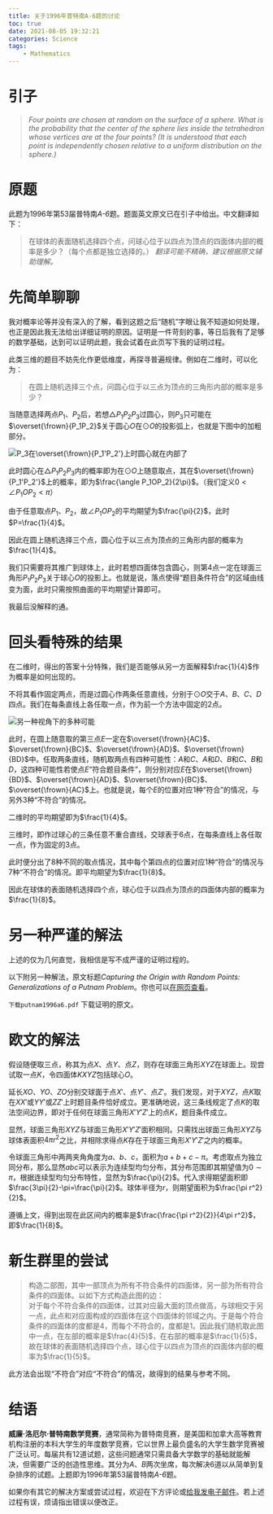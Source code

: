 ```yaml
---
title: 关于1996年普特南A-6题的讨论
toc: true
date: 2021-08-05 19:32:21
categories: Science
tags:
    - Mathematics
---
```


# 引子

> *Four points are chosen at random on the surface of a sphere. What is the probability that the center of the sphere lies inside the tetrahedron whose vertices are at the four points? (It is understood that each point is independently chosen relative to a uniform distribution on the sphere.)*

<!-- more -->

# 原题

此题为1996年第53届普特南*A-6*题。题面英文原文已在引子中给出。中文翻译如下：

> 在球体的表面随机选择四个点，问球心位于以四点为顶点的四面体内部的概率是多少？（每个点都是独立选择的。）
> *翻译可能不精确，建议根据原文辅助理解。*

# 先简单聊聊

我对概率论等并没有深入的了解，看到这题之后“随机”字眼让我不知道如何处理，也正是因此我无法给出详细证明的原因。证明是一件苛刻的事，等日后我有了足够的数学基础，达到可以证明此题，我会试着在此页写下我的证明过程。

此类三维的题目不妨先化作更低维度，再探寻普遍规律。例如在二维时，可以化为：

> 在圆上随机选择三个点，问圆心位于以三点为顶点的三角形内部的概率是多少？

当随意选择两点$P_1$、$P_2$后，若想$\triangle P_1P_2P_3$过圆心，则$P_3$只可能在$\overset{\frown}{P_1P_2}$关于圆心$O$在$\odot O$的投影弧上，也就是下图中的加粗部分。

![$P_3$在$\overset{\frown}{P_1'P_2'}$上时圆心就在内部了](projection_arc.png)

此时圆心在$\triangle P_1P_2P_3$内的概率即为在$\odot O$上随意取点，其在$\overset{\frown}{P_1'P_2'}$上的概率，即为$\frac{\angle P_1OP_2}{2\pi}$。（我们定义$0<\angle P_1OP_2<\pi$）

由于任意取点$P_1$、$P_2$，故$\angle P_1OP_2$的平均期望为$\frac{\pi}{2}$，此时$P=\frac{1}{4}$。

因此在圆上随机选择三个点，圆心位于以三点为顶点的三角形内部的概率为$\frac{1}{4}$。

我们只需要将其推广到球体上，此时若想四面体包含圆心，则第$4$点一定在球面三角形$P_1P_2P_3$关于球心$O$的投影上。也就是说，落点使得“题目条件符合”的区域由线变为面，此时只需按照曲面的平均期望计算即可。

我最后没解释的通。

# 回头看特殊的结果

在二维时，得出的答案十分特殊，我们是否能够从另一方面解释$\frac{1}{4}$作为概率是如何出现的。

不将其看作固定两点，而是过圆心作两条任意直线，分别于$\odot O$交于$A$、$B$、$C$、$D$四点。我们在每条直线上各任取一点，作为前一个方法中固定的$2$点。

![另一种视角下的多种可能](multiple_choices.png)

此时，在圆上随意取的第三点$E$一定在$\overset{\frown}{AC}$、$\overset{\frown}{BC}$、$\overset{\frown}{AD}$、$\overset{\frown}{BD}$中。任取两条直线，随机取两点有四种可能性：$A$和$C$、$A$和$D$、$B$和$C$、$B$和$D$，这四种可能性若使点$E$“符合题目条件”，则分别对应$E$在$\overset{\frown}{BD}$、$\overset{\frown}{AD}$、$\overset{\frown}{BC}$、$\overset{\frown}{AC}$上。也就是说，每个$E$的位置对应$1$种“符合”的情况，与另外$3$种“不符合”的情况。

二维时的平均期望即为$\frac{1}{4}$。

三维时，即作过球心的三条任意不重合直线，交球表于$6$点，在每条直线上各任取一点，作为固定的$3$点。

此时便分出了$8$种不同的取点情况，其中每个第四点的位置对应$1$种“符合”的情况与$7$种“不符合”的情况。即平均期望为$\frac{1}{8}$。

因此在球体的表面随机选择四个点，球心位于以四点为顶点的四面体内部的概率为$\frac{1}{8}$。

# 另一种严谨的解法

上述的仅为几何直觉，我相信是写不成严谨的证明过程的。

以下附另一种解法，原文标题*Capturing the Origin with Random Points: Generalizations of a Putnam Problem*。你也可以[在网页查看](https://lsusmath.rickmabry.org/psisson/putnam/putnam-web.htm)。

[<i class="fas fa-download"></i>](putnam1996a6.pdf) `下载putnam1996a6.pdf` 下载证明的原文。

# 欧文的解法

假设随便取三点，称其为点$X$、点$Y$、点$Z$，则存在球面三角形$XYZ$在球面上。现尝试取一点$K$，令四面体$KXYZ$包括球心$O$。

延长$XO$、$YO$、$ZO$分别交球面于点$X'$、点$Y'$、点$Z'$。我们发现，对于$XYZ$，点$K$取在$XX'$或$YY'$或$ZZ'$上时题目条件恰好成立。更准确地说，这三条线规定了点$K$的取法空间边界，即对于任何在球面三角形$X'Y'Z'$上的点$K$，题目条件成立。

显然，球面三角形$XYZ$与球面三角形$X'Y'Z'$面积相同。只需找出球面三角形$XYZ$与球体表面积$4\pi r^2$之比，并相除求得点$K$存在于球面三角形$X'Y'Z'$之内的概率。

令球面三角形中两两夹角角度为$a$、$b$、$c$，面积为$a+b+c-\pi$。考虑取点为独立同分布，那么显然$abc$可以表示为连续型均匀分布，其分布范围即其期望值为$0\sim\pi$，根据连续型均匀分布特性，显然为$\frac{\pi}{2}$。代入求得期望面积即$\frac{3\pi}{2}-\pi=\frac{\pi}{2}$。球体半径为$r$，则期望面积为$\frac{\pi r^2}{2}$。

遵循上文，得到出现在此区间内的概率是$\frac{\frac{\pi r^2}{2}}{4\pi r^2}$，即$\frac{1}{8}$。

# 新生群里的尝试

> 构造二部图，其中一部顶点为所有不符合条件的四面体，另一部为所有符合条件的四面体。以如下方式构造此图的边：  
> 对于每个不符合条件的四面体，过其对应最大面的顶点做高，与球相交于另一点，此点和对应面构成的四面体在这个四面体的邻域之内。于是每个符合条件的四面体的度都是$4$，而每个不符合的，度都是$1$。因此我们随机取此图中一点，在左部的概率是$\frac{4}{5}$，在右部的概率是$\frac{1}{5}$，故在球体的表面随机选择四个点，球心位于以四点为顶点的四面体内部的概率为$\frac{1}{5}$。

此方法会出现“不符合”对应“不符合”的情况，故得到的结果与参考不同。

# 结语

**威廉·洛厄尔·普特南数学竞赛**，通常简称为普特南竞赛，是美国和加拿大高等教育机构注册的本科大学生的年度数学竞赛，它以世界上最负盛名的大学生数学竞赛被广泛认可。每届共有$12$道试题，这些问题通常只需具备大学数学的基础就能解决，但需要广泛的创造性思维。其分为$A$、$B$两次坐席，每次解决$6$道以从简单到复杂排序的试题。上题即为1996年第53届普特南*A-6*题。

如果你有其它的解决方案或尝试过程，欢迎在下方评论或[给我发电子邮件](mailto:xavierwah@xavierwah.xyz)。若上述过程有误，烦请指出错误以便改正。
